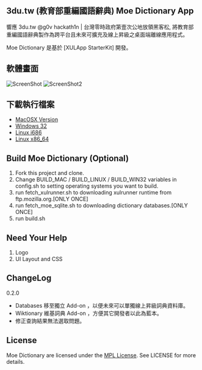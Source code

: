 3du.tw (教育部重編國語辭典) Moe Dictionary App
-----------------------------
響應 3du.tw @g0v hackath1n |  台灣零時政府第壹次公地放領黑客松, 將教育部重編國語辭典製作為跨平台且未來可擴充及線上昇級之桌面端離線應用程式。

Moe Dictionary 是基於 [XULApp StarterKit] 開發。


軟體畫面
-----------------------------
![ScreenShot](https://s3.amazonaws.com/xulapp/moe-dict/moe-dict-screenshot.png)
![ScreenShot2](https://s3.amazonaws.com/xulapp/moe-dict/moe-dict-screenshot2.png)


下載執行檔案
-----------------------------

* [MacOSX Version](https://s3.amazonaws.com/xulapp/moe-dict/moe-dict.app-0.2.0.f34162f.dmg)
* [Windows 32](https://s3.amazonaws.com/xulapp/moe-dict/moe-dict.app-0.2.0.f34162f-win32.zip)
* [Linux i686](https://s3.amazonaws.com/xulapp/moe-dict/moe-dict.app-0.2.0.f34162f-linux-i686.tar.bz2)
* [Linux x86_64](https://s3.amazonaws.com/xulapp/moe-dict/moe-dict.app-0.2.0.f34162f-linux-x86_64.tar.bz2)


Build Moe Dictionary (Optional)
-----------------------------

1. Fork this project and clone.
2. Change BUILD_MAC / BUILD_LINUX / BUILD_WIN32 variables in config.sh to setting operating systems you want to build.
3. run fetch_xulrunner.sh to downloading xulrunner runtime from ftp.mozilla.org.[ONLY ONCE]
4. run fetch_moe_sqlite.sh to downloading dictionary databases.[ONLY ONCE]
5. run build.sh


Need Your Help
-----------------------------
1. Logo
2. UI Layout and CSS

ChangeLog
-----------------------------
0.2.0
* Databases 移至獨立 Add-on ，以便未來可以單獨線上昇級詞典資料庫。
* Wiktionary 維基詞典 Add-on ，方便其它開發者以此為藍本。
* 修正查詢結果無法選取問題。

License
-----------------------------
Moe Dictionary are licensed under the [MPL License](http://mozilla.org/mpl/2.0/).
See LICENSE for more details.


